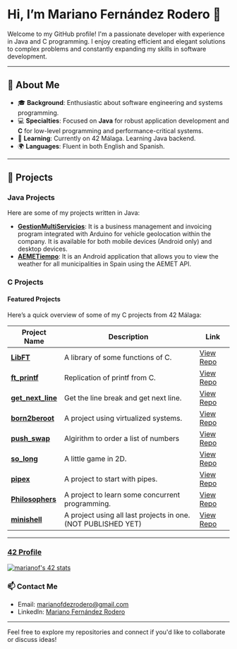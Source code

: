 # Hi, I’m Mariano Fernández Rodero 👋

Welcome to my GitHub profile! I'm a passionate developer with experience in Java and C programming. I enjoy creating efficient and elegant solutions to complex problems and constantly expanding my skills in software development.

---

## 🌟 About Me

- 🎓 **Background**: Enthusiastic about software engineering and systems programming.
- 💻 **Specialties**: Focused on **Java** for robust application development and **C** for low-level programming and performance-critical systems.
- 🌱 **Learning**: Currently on 42 Málaga. Learning Java backend.
- 🌍 **Languages**: Fluent in both English and Spanish.

---

## 🚀 Projects

### Java Projects
Here are some of my projects written in Java:

- **[GestionMultiServicios](https://github.com/mferrod/GestionMultiServicios_release)**: It is a business management and invoicing program integrated with Arduino for vehicle geolocation within the company. It is available for both mobile devices (Android only) and desktop devices.
- **[AEMETiempo](https://github.com/mferrod/AEMETiempo)**: It is an Android application that allows you to view the weather for all municipalities in Spain using the AEMET API.

### C Projects

#### Featured Projects
Here’s a quick overview of some of my C projects from 42 Málaga:

| Project Name             | Description                                    | Link                       |
|--------------------------|------------------------------------------------|----------------------------|
| **[LibFT](#)**           | A library of some functions of C.              | [View Repo](https://github.com/mferrod/42enjoyer/tree/main/libft)             |
| **[ft_printf](#)**       | Replication of printf from C.                  | [View Repo](https://github.com/mferrod/42enjoyer/tree/main/printf)             |
| **[get_next_line](#)**   | Get the line break and get next line.          | [View Repo](https://github.com/mferrod/42enjoyer/tree/main/get_next_line)             |
| **[born2beroot](#)**     | A project using virtualized systems.           | [View Repo](#)             |
| **[push_swap](#)**       | Algirithm to order a list of numbers           | [View Repo](https://github.com/mferrod/42enjoyer/tree/main/push_swap)             |
| **[so_long](#)**         | A little game in 2D.                           | [View Repo](https://github.com/mferrod/42enjoyer/tree/main/so_long)             |
| **[pipex](#)**           | A project to start with pipes.                 | [View Repo](https://github.com/mferrod/42enjoyer/tree/main/pipex)            |
| **[Philosophers](#)**    | A project to learn some concurrent programming.| [View Repo](https://github.com/mferrod/42enjoyer/tree/main/philosophers/)             |
| **[minishell](#)**       | A project using all last projects in one. (NOT PUBLISHED YET)      | [View Repo](https://github.com/mferrod/minishell)             |

---

### **[42 Profile](https://profile.intra.42.fr/users/marianof)**

[![marianof's 42 stats](https://badge.mediaplus.ma/darkblue/marianof)](https://github.com/oakoudad/badge42)

### 📫 Contact Me
- Email: [marianofdezrodero@gmail.com](mailto:marianofdezrodero@gmail.com)
- LinkedIn: [Mariano Fernández Rodero](https://www.linkedin.com/in/mariano-fern%C3%A1ndez-rodero-358512228/)

---

Feel free to explore my repositories and connect if you'd like to collaborate or discuss ideas!
